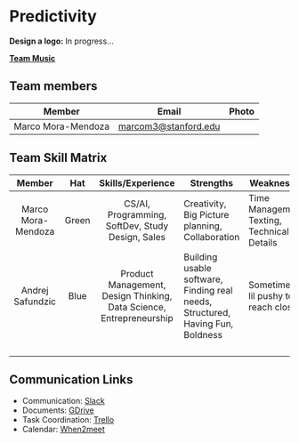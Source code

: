 # Predictivity

**Design a logo:** In progress...

[**Team Music**](https://www.youtube.com/watch?v=YBsHOixcjeE)

## **Team members**

|          Member         |           Email            |       Photo       |
|:-----------------------:|:--------------------------:|:-----------------:|
|    Marco Mora-Mendoza   |    marcom3@stanford.edu    |  | 

## **Team Skill Matrix**

|        Member        | Hat | Skills/Experience |  Strengths | Weaknesses
|:--------------------:|:-----------------------:|:---------------:| ---| ---|      
| Marco Mora-Mendoza | Green | CS/AI, Programming, SoftDev, Study Design, Sales | Creativity, Big Picture planning, Collaboration| Time Management, Texting, Technical Details
| Andrej Safundzic | Blue | Product Management, Design Thinking, Data Science, Entrepreneurship | Building usable software, Finding real needs, Structured, Having Fun, Boldness | Sometimes a lil pushy to reach closure |
| | | | | |
| | | | | |
| | | | | |
| | | | | |

## **Communication Links**
- Communication: 	[Slack](predictivityworkspace.slack.com)
- Documents: [GDrive](https://drive.google.com/open?id=1gd8iSW_obgrzy-6PcdXnFb0ZkSduXJZp)
- Task Coordination: [Trello](https://trello.com/b/A1aZ3LHF/cs210-predictivity)
- Calendar:	[When2meet](https://www.when2meet.com/?8631799-N4vhN)


